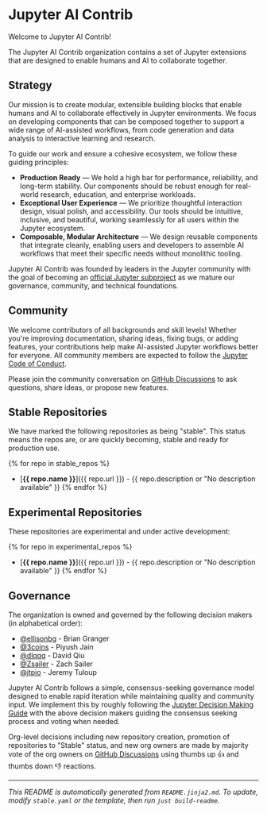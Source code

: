 # Jupyter AI Contrib

Welcome to Jupyter AI Contrib!

The Jupyter AI Contrib organization contains a set of Jupyter extensions that are designed to enable humans and AI to collaborate together.

## Strategy

Our mission is to create modular, extensible building blocks that enable humans and AI to collaborate effectively in Jupyter environments. We focus on developing components that can be composed together to support a wide range of AI-assisted workflows, from code generation and data analysis to interactive learning and research.

To guide our work and ensure a cohesive ecosystem, we follow these guiding principles:

- **Production Ready** — We hold a high bar for performance, reliability, and long-term stability. Our components should be robust enough for real-world research, education, and enterprise workloads.
- **Exceptional User Experience** — We prioritize thoughtful interaction design, visual polish, and accessibility. Our tools should be intuitive, inclusive, and beautiful, working seamlessly for all users within the Jupyter ecosystem.
- **Composable, Modular Architecture** — We design reusable components that integrate cleanly, enabling users and developers to assemble AI workflows that meet their specific needs without monolithic tooling.

Jupyter AI Contrib was founded by leaders in the Jupyter community with the goal of becoming an [official Jupyter subproject](https://jupyter.org/governance/list_of_subprojects.html) as we mature our governance, community, and technical foundations.

## Community

We welcome contributors of all backgrounds and skill levels! Whether you're improving documentation, sharing ideas, fixing bugs, or adding features, your contributions help make AI-assisted Jupyter workflows better for everyone. All community members are expected to follow the [Jupyter Code of Conduct](https://jupyter.org/governance/conduct/code_of_conduct.html).

Please join the community conversation on [GitHub Discussions](https://github.com/orgs/jupyter-ai-contrib/discussions) to ask questions, share ideas, or propose new features.

## Stable Repositories

We have marked the following repositories as being "stable". This status means the repos are, or are quickly becoming, stable and ready for production use.

{% for repo in stable_repos %}
- [**{{ repo.name }}**]({{ repo.url }}) - {{ repo.description or "No description available" }}
{% endfor %}

## Experimental Repositories

These repositories are experimental and under active development:

{% for repo in experimental_repos %}
- [**{{ repo.name }}**]({{ repo.url }}) - {{ repo.description or "No description available" }}
{% endfor %}

## Governance

The organization is owned and governed by the following decision makers (in alphabetical order):

- [@ellisonbg](https://github.com/ellisonbg) - Brian Granger
- [@3coins](https://github.com/3coins) - Piyush Jain
- [@dlqqq](https://github.com/dlqqq) - David Qiu
- [@Zsailer](https://github.com/Zsailer) - Zach Sailer
- [@jtpio](https://github.com/jtpio) - Jeremy Tuloup

Jupyter AI Contrib follows a simple, consensus-seeking governance model designed to enable rapid iteration while maintaining quality and community input. We implement this by roughly following the [Jupyter Decision Making Guide](https://jupyter.org/governance/decision_making.html) with the above decision makers guiding the consensus seeking process and voting when needed.

Org-level decisions including new repository creation, promotion of repositories to "Stable" status, and new org owners are made by majority vote of the org owners on [GitHub Discussions](https://github.com/orgs/jupyter-ai-contrib/discussions) using thumbs up 👍 and thumbs down 👎 reactions.

---

*This README is automatically generated from `README.jinja2.md`. To update, modify `stable.yaml` or the template, then run `just build-readme`.*
